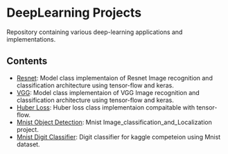 # DeepLearning Projects 
Repository containing various deep-learning applications and implementations.

## Contents
  - [Resnet](https://github.com/Abd-elr4hman/DeepLearning/blob/main/ResNet.ipynb): Model class implementaion of Resnet Image recognition and classification architecture using tensor-flow and keras.
  - [VGG](https://github.com/Abd-elr4hman/DeepLearning/blob/main/VGG.ipynb): Model class implementaion of VGG Image recognition and classification architecture using tensor-flow and keras.
  - [Huber Loss](https://github.com/Abd-elr4hman/DeepLearning/blob/main/Huber_Loss.ipynb): Huber loss class implementaion compaitable with tensor-flow.
  - [Mnist Object Detection](https://github.com/Abd-elr4hman/DeepLearning/blob/main/Image_classification_and_Localization.ipynb): Mnist Image_classification_and_Localization project.
  - [Mnist Digit Classifier](https://github.com/Abd-elr4hman/DeepLearning/blob/main/kaggle_mnist.ipynb): Digit classifier for kaggle competeion using Mnist dataset.
